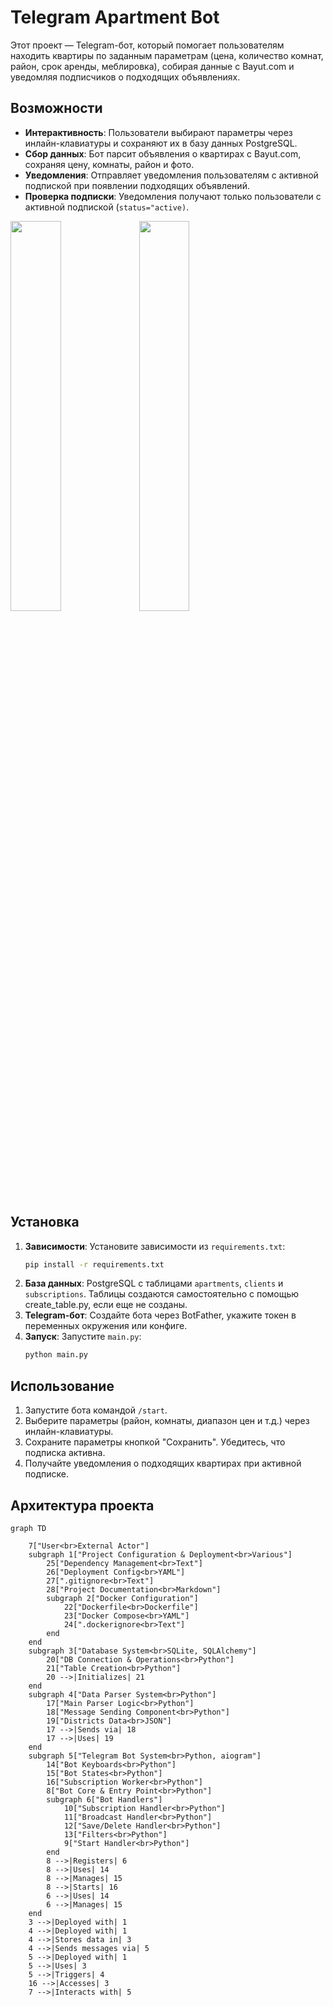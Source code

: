 # Telegram Apartment Bot

Этот проект — Telegram-бот, который помогает пользователям находить квартиры по заданным параметрам (цена, количество комнат, район, срок аренды, меблировка), собирая данные с Bayut.com и уведомляя подписчиков о подходящих объявлениях.

## Возможности
- **Интерактивность**: Пользователи выбирают параметры через инлайн-клавиатуры и сохраняют их в базу данных PostgreSQL.
- **Сбор данных**: Бот парсит объявления о квартирах с Bayut.com, сохраняя цену, комнаты, район и фото.
- **Уведомления**: Отправляет уведомления пользователям с активной подпиской при появлении подходящих объявлений.
- **Проверка подписки**: Уведомления получают только пользователи с активной подпиской (`status="active)`.

<img src="https://github.com/user-attachments/assets/0b65b8b0-e926-4871-a2b6-1995cdac9099" width="40%">
<img src="https://github.com/user-attachments/assets/78cccf20-021f-4011-a9ca-40041f5c9070" width="40%">

## Установка
1. **Зависимости**: Установите зависимости из `requirements.txt`:
   ```bash
   pip install -r requirements.txt
   ```
2. **База данных**: PostgreSQL с таблицами `apartments`, `clients` и `subscriptions`. Таблицы создаются самостоятельно с помощью create_table.py, если еще не созданы.
3. **Telegram-бот**: Создайте бота через BotFather, укажите токен в переменных окружения или конфиге.
4. **Запуск**: Запустите `main.py`:
   ```bash
   python main.py
   ```

## Использование
1. Запустите бота командой `/start`.
2. Выберите параметры (район, комнаты, диапазон цен и т.д.) через инлайн-клавиатуры.
3. Сохраните параметры кнопкой "Сохранить". Убедитесь, что подписка активна.
4. Получайте уведомления о подходящих квартирах при активной подписке.

## Архитектура проекта

```mermaid
graph TD

    7["User<br>External Actor"]
    subgraph 1["Project Configuration & Deployment<br>Various"]
        25["Dependency Management<br>Text"]
        26["Deployment Config<br>YAML"]
        27[".gitignore<br>Text"]
        28["Project Documentation<br>Markdown"]
        subgraph 2["Docker Configuration"]
            22["Dockerfile<br>Dockerfile"]
            23["Docker Compose<br>YAML"]
            24[".dockerignore<br>Text"]
        end
    end
    subgraph 3["Database System<br>SQLite, SQLAlchemy"]
        20["DB Connection & Operations<br>Python"]
        21["Table Creation<br>Python"]
        20 -->|Initializes| 21
    end
    subgraph 4["Data Parser System<br>Python"]
        17["Main Parser Logic<br>Python"]
        18["Message Sending Component<br>Python"]
        19["Districts Data<br>JSON"]
        17 -->|Sends via| 18
        17 -->|Uses| 19
    end
    subgraph 5["Telegram Bot System<br>Python, aiogram"]
        14["Bot Keyboards<br>Python"]
        15["Bot States<br>Python"]
        16["Subscription Worker<br>Python"]
        8["Bot Core & Entry Point<br>Python"]
        subgraph 6["Bot Handlers"]
            10["Subscription Handler<br>Python"]
            11["Broadcast Handler<br>Python"]
            12["Save/Delete Handler<br>Python"]
            13["Filters<br>Python"]
            9["Start Handler<br>Python"]
        end
        8 -->|Registers| 6
        8 -->|Uses| 14
        8 -->|Manages| 15
        8 -->|Starts| 16
        6 -->|Uses| 14
        6 -->|Manages| 15
    end
    3 -->|Deployed with| 1
    4 -->|Deployed with| 1
    4 -->|Stores data in| 3
    4 -->|Sends messages via| 5
    5 -->|Deployed with| 1
    5 -->|Uses| 3
    5 -->|Triggers| 4
    16 -->|Accesses| 3
    7 -->|Interacts with| 5
```

